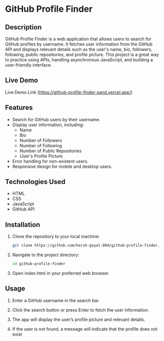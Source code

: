 # GitHub Profile Finder

## Description

GitHub Profile Finder is a web application that allows users to search for GitHub profiles by username. It fetches user information from the GitHub API and displays relevant details such as the user's name, bio, followers, following, public repositories, and profile picture. This project is a great way to practice using APIs, handling asynchronous JavaScript, and building a user-friendly interface.

## Live Demo

Live Demo Link (https://github-profile-finder-sand.vercel.app/)

## Features

- Search for GitHub users by their username.
- Display user information, including:
  - Name
  - Bio
  - Number of Followers
  - Number of Following
  - Number of Public Repositories
  - User's Profile Picture
- Error handling for non-existent users.
- Responsive design for mobile and desktop users.

## Technologies Used

- HTML
- CSS
- JavaScript
- GitHub API

## Installation

1. Clone the repository to your local machine:
   ```bash
   git clone https://github.com/harsh-goyal-004/github-profile-finder.git
   
2. Navigate to the project directory:
   ```bash
   cd github-profile-finder
   
3. Open index.html in your preferred web browser.

## Usage

1. Enter a GitHub username in the search bar.
  
2. Click the search button or press Enter to fetch the user information.
   
3. The app will display the user’s profile picture and relevant details.
   
4. If the user is not found, a message will indicate that the profile does not exist

   
